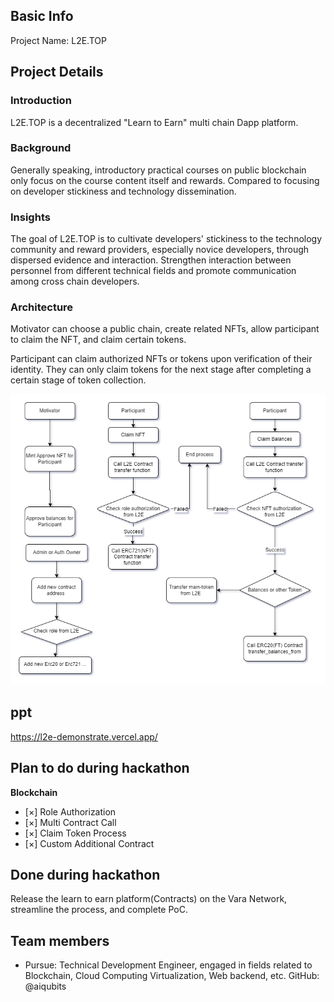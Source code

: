 ## Basic Info

Project Name: L2E.TOP

## Project Details

### Introduction
L2E.TOP is a decentralized "Learn to Earn" multi chain Dapp platform.

### Background
Generally speaking, introductory practical courses on public blockchain only focus on the course content itself and rewards. Compared to focusing on developer stickiness and technology dissemination.

### Insights
The goal of L2E.TOP is to cultivate developers' stickiness to the technology community and reward providers, especially novice developers, through dispersed evidence and interaction. Strengthen interaction between personnel from different technical fields and promote communication among cross chain developers.

### Architecture
Motivator can choose a public chain, create related NFTs, allow participant to claim the NFT, and claim certain tokens.

Participant can claim authorized NFTs or tokens upon verification of their identity. They can only claim tokens for the next stage after completing a certain stage of token collection.

![](./l2e.draw.png)

## ppt
https://l2e-demonstrate.vercel.app/

## Plan to do during hackathon

**Blockchain**
- [×] Role Authorization
- [×] Multi Contract Call
- [×] Claim Token Process
- [×] Custom Additional Contract


## Done during hackathon

Release the learn to earn platform(Contracts) on the Vara Network, streamline the process, and complete PoC.

## Team members

- Pursue: Technical Development Engineer, engaged in fields related to Blockchain, Cloud Computing Virtualization, Web backend, etc. GitHub: @aiqubits
